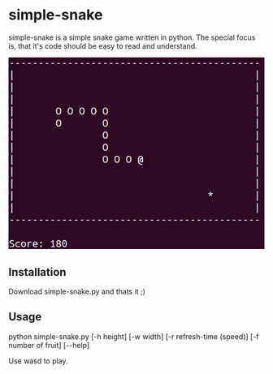 # simple-snake
simple-snake is a simple snake game written in python. The special focus is, that it's code should be easy to read and understand.

![Alt text](/screenshots/simple-snake.png?raw=true "default gamemode")

## Installation
Download simple-snake.py and thats it ;)

## Usage
python simple-snake.py [-h height] [-w width] [-r refresh-time (speed)] [-f number of fruit] [--help]

Use wasd to play.
